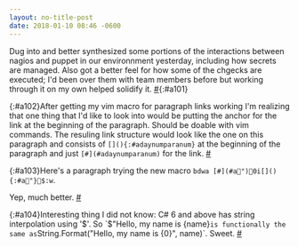 ```yaml
---
layout: no-title-post
date: 2018-01-10 08:46 -0600
---
```

Dug into and better synthesized some portions of the interactions between nagios and puppet in our environnment yesterday, including how secrets are managed. Also got a better feel for how some of the chgecks are executed; I'd been over them with team members before but working through it on my own helped solidify it. [#](#a101){:#a101}

[](){:#a102}After getting my vim macro for paragraph links working I'm realizing that one thing that I'd like to look into would be putting the anchor for the link at the beginning of the paragraph. Should be doable with vim commands. The resuling link structure would look like the one on this paragraph and consists of `[](){:#adaynumparanum}` at the beginning of the paragraph and just `[#](#adaynumparanum)` for the link. [#](#a102)

[](){:#a103}Here's a paragraph trying the new macro `bdwa [#](#a")0i[](){:#a"}$:w`.

Yep, much better. [#](#a103)

[](){:#a104}Interesting thing I did not know: C# 6 and above has string interpolation using '$'. So `$"Hello, my name is {name}` is functionally the same as `String.Format("Hello, my name is {0}", name)`. Sweet. [#](#a104)
